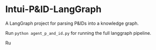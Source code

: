 # Intui-P&ID-LangGraph

A LangGraph project for parsing P&IDs into a knowledge graph.


Run ` python agent_p_and_id.py ` for running the full langgraph pipeline. 

Ru

